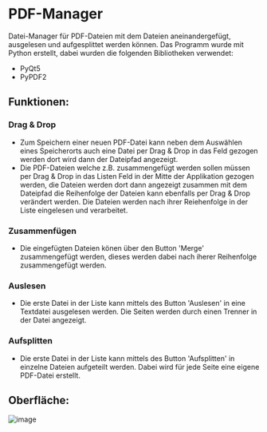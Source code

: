 # PDF-Manager
Datei-Manager für PDF-Dateien mit dem Dateien aneinandergefügt, ausgelesen und aufgesplittet werden können.
Das Programm wurde mit Python erstellt, dabei wurden die folgenden Bibliotheken verwendet:
- PyQt5
- PyPDF2

## Funktionen:
### Drag & Drop
- Zum Speichern einer neuen PDF-Datei kann neben dem Auswählen eines Speicherorts auch eine Datei per Drag & Drop in das Feld gezogen werden dort wird dann der Dateipfad angezeigt.
- Die PDF-Dateien welche z.B. zusammengefügt werden sollen müssen per Drag & Drop in das Listen Feld in der Mitte der Applikation gezogen werden, die Dateien werden dort dann angezeigt zusammen mit dem Dateipfad die Reihenfolge der Dateien kann ebenfalls per Drag & Drop verändert werden. Die Dateien werden nach ihrer Reiehenfolge in der Liste eingelesen und verarbeitet.

 ### Zusammenfügen
 - Die eingefügten Dateien könen über den Button 'Merge' zusammengefügt werden, dieses werden dabei nach iherer Reihenfolge zusammengefügt werden.

### Auslesen
- Die erste Datei in der Liste kann mittels des Button 'Auslesen' in eine Textdatei ausgelesen werden. Die Seiten werden durch einen Trenner in der Datei angezeigt.

### Aufsplitten
- Die erste Datei in der Liste kann mittels des Button 'Aufsplitten' in einzelne Dateien aufgeteilt werden. Dabei wird für jede Seite eine eigene PDF-Datei erstellt. 

## Oberfläche:
![image](https://github.com/LukasVerwiebe/PDF-Manager/assets/63674539/e48d2b6a-9fd0-4e4d-9d81-642fd42108f6)
